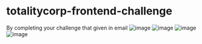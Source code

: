 # totalitycorp-frontend-challenge
By completing your challenge that given in email
![image](https://user-images.githubusercontent.com/85891348/197333575-57638289-33bd-4774-a44d-e589a458980c.png)
![image](https://user-images.githubusercontent.com/85891348/197333607-db99046e-60ce-4ecd-abf1-dbdd1d1a763a.png)
![image](https://user-images.githubusercontent.com/85891348/197333620-123b665b-0ccb-4fa7-a0d4-09cb9fd16e2a.png)
![image](https://user-images.githubusercontent.com/85891348/197333635-18983480-7375-4736-961f-2ba47c4a960b.png)
